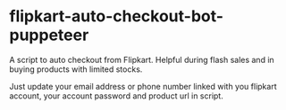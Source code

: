 # flipkart-auto-checkout-bot-puppeteer
A script to auto checkout from Flipkart. Helpful during flash sales and in buying products with limited stocks.

Just update your email address or phone number linked with you flipkart account, your account password and product url in script.
